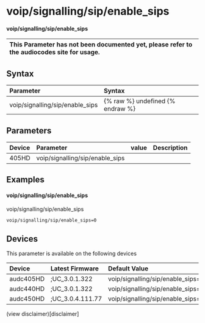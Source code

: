 ﻿---
description: voip/signalling/sip/enable_sips
search: false
---

# voip/signalling/sip/enable_sips

#### voip/signalling/sip/enable_sips


| This Parameter has not been documented yet, please refer to the audiocodes site for usage.  |
| :--- |

## Syntax
| Parameter | Syntax |
| :--- | :--- |
|voip/signalling/sip/enable_sips | {% raw %} undefined {% endraw %} |

## Parameters
|Device|Parameter|value|Description|
|:---|:---|:---|:---|
| 405HD | voip/signalling/sip/enable_sips |  |  |

## Examples
#### voip/signalling/sip/enable_sips

voip/signalling/sip/enable_sips

```
voip/signalling/sip/enable_sips=0
```

## Devices
This parameter is available on the following devices

| Device | Latest Firmware | Default Value |
|:---|:---|:---|
| audc405HD | ;UC_3.0.1.322 | voip/signalling/sip/enable_sips=0 
| audc440HD | ;UC_3.0.1.322 | voip/signalling/sip/enable_sips=0 
| audc450HD | ;UC_3.0.4.111.77 | voip/signalling/sip/enable_sips=0 

(view disclaimer)[disclaimer]
